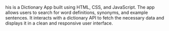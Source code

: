 his is a Dictionary App built using HTML, CSS, and JavaScript. The app allows users to search for word definitions, synonyms, and example sentences. It interacts with a dictionary API to fetch the necessary data and displays it in a clean and responsive user interface.
